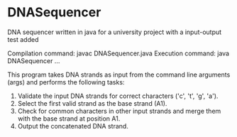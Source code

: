 # DNASequencer
DNA sequencer written in java for a university project with a input-output test added

Compilation command: javac DNASequencer.java
Execution command: java DNASequencer <Strand1> <Strand2/> ...

This program takes DNA strands as input from the command line arguments (args) and performs the following tasks:
1. Validate the input DNA strands for correct characters ('c', 't', 'g', 'a').
2. Select the first valid strand as the base strand (A1).
3. Check for common characters in other input strands and merge them with the base strand at position A1.
4. Output the concatenated DNA strand.
